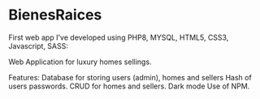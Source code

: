 # BienesRaices
First web app I've developed using PHP8, MYSQL, HTML5, CSS3, Javascript, SASS:


Web Application for luxury homes sellings. 

Features:
Database for storing users (admin), homes and sellers
Hash of users passwords.
CRUD for homes and sellers.
Dark mode
Use of NPM.

